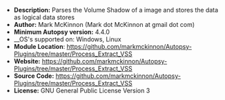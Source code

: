 - __Description:__ Parses the Volume Shadow of a image and stores the data as logical data stores
- __Author:__ Mark McKinnon (Mark dot McKinnon at gmail dot com)
- __Minimum Autopsy version:__ 4.4.0
- __OS's supported on: Windows, Linux
- __Module Location__: https://github.com/markmckinnon/Autopsy-Plugins/tree/master/Process_Extract_VSS
- __Website:__ https://github.com/markmckinnon/Autopsy-Plugins/tree/master/Process_Extract_VSS
- __Source Code:__ https://github.com/markmckinnon/Autopsy-Plugins/tree/master/Process_Extract_VSS
- __License:__ GNU General Public License Version 3